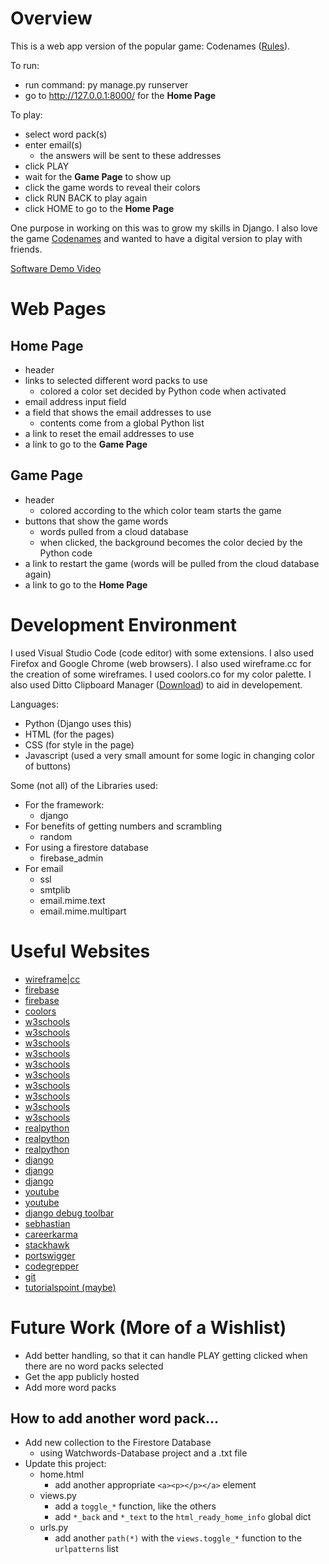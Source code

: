 # Overview

This is a web app version of the popular game: Codenames ([Rules](https://czechgames.com/files/rules/codenames-rules-en.pdf)).

To run:
* run command: py manage.py runserver
* go to http://127.0.0.1:8000/ for the **Home Page**

To play:
* select word pack(s)
* enter email(s)
    * the answers will be sent to these addresses
* click PLAY
* wait for the **Game Page** to show up
* click the game words to reveal their colors
* click RUN BACK to play again
* click HOME to go to the **Home Page**


One purpose in working on this was to grow my skills in Django. I also love the game [Codenames](https://czechgames.com/files/rules/codenames-rules-en.pdf) and wanted to have a digital version to play with friends.

[Software Demo Video](https://youtu.be/6RsB65yzDz8)

# Web Pages

## Home Page
* header
* links to selected different word packs to use
    * colored a color set decided by Python code when activated
* email address input field
* a field that shows the email addresses to use
    * contents come from a global Python list
* a link to reset the email addresses to use
* a link to go to the **Game Page**

## Game Page
* header
    * colored according to the which color team starts the game
* buttons that show the game words
    * words pulled from a cloud database
    * when clicked, the background becomes the color decied by the Python code
* a link to restart the game (words will be pulled from the cloud database again)
* a link to go to the **Home Page**

# Development Environment

I used Visual Studio Code (code editor) with some extensions. I also used Firefox and Google Chrome (web browsers). I also used wireframe.cc for the creation of some wireframes. I used coolors.co for my color palette. I also used Ditto Clipboard Manager ([Download](https://ditto-cp.sourceforge.io/)) to aid in developement. 

Languages:
* Python (Django uses this)
* HTML (for the pages)
* CSS (for style in the page)
* Javascript (used a very small amount for some logic in changing color of buttons)

Some (not all) of the Libraries used: 
* For the framework:
    * django
* For benefits of getting numbers and scrambling
    * random
* For using a firestore database
    * firebase_admin
* For email
    * ssl
    * smtplib
    * email.mime.text
    * email.mime.multipart


# Useful Websites

* [wireframe|cc](https://wireframe.cc/)
* [firebase](https://console.firebase.google.com/)
* [firebase](https://firebase.google.com/)
* [coolors](https://coolors.co)
* [w3schools](https://www.w3schools.com/html/tryit.asp?filename=tryhtml_table3)
* [w3schools](https://www.w3schools.com/html/html_tables.asp)
* [w3schools](https://www.w3schools.com/html/)
* [w3schools](https://www.w3schools.com/css/)
* [w3schools](https://www.w3schools.com/jsref/event_onclick.asp)
* [w3schools](https://www.w3schools.com/jsref/prop_style_backgroundcolor.asp)
* [w3schools](https://www.w3schools.com/tags/tag_button.asp)
* [w3schools](https://www.w3schools.com/js/js_if_else.asp)
* [w3schools](https://www.w3schools.com/django/)
* [w3schools](https://www.w3schools.com/django/django_add_record.php)
* [realpython](https://realpython.com/courses/django-portfolio-project/)
* [realpython](https://realpython.com/get-started-with-django-1/)
* [realpython](https://realpython.com/python-send-email/)
* [django](https://docs.djangoproject.com/en/4.0/)
* [django](https://docs.djangoproject.com/en/4.0/ref/request-response/#django.http.HttpRequest.POST)
* [django](https://docs.djangoproject.com/en/4.0/ref/csrf/)
* [youtube](https://www.youtube.com/watch?v=rHux0gMZ3Eg)
* [youtube](https://www.youtube.com/watch?v=QLL4KzFMfVw)
* [django debug toolbar](https://django-debug-toolbar.readthedocs.io/en/latest/)
* [sebhastian](https://sebhastian.com/css-not-linking-html/)
* [careerkarma](https://careerkarma.com/blog/python-builtin-function-or-method-is-not-subscriptable/)
* [stackhawk](https://www.stackhawk.com/blog/django-csrf-protection-guide/)
* [portswigger](https://portswigger.net/web-security/csrf)
* [codegrepper](https://www.codegrepper.com/code-examples/python/django+import+file+from+another+directory)
* [git](https://git-scm.com/docs/gitignore)
* [tutorialspoint (maybe)](https://www.tutorialspoint.com/django/index.htm)

# Future Work (More of a Wishlist)

* Add better handling, so that it can handle PLAY getting clicked when there are no word packs selected
* Get the app publicly hosted
* Add more word packs

## How to add another word pack...
* Add new collection to the Firestore Database
    * using Watchwords-Database project and a .txt file
* Update this project:
    * home.html
        * add another appropriate `<a><p></p></a>` element 
    * views.py
        * add a `toggle_*` function, like the others
        * add `*_back` and `*_text` to the `html_ready_home_info` global dict
    * urls.py
        * add another `path(*)` with the `views.toggle_*` function to the `urlpatterns` list